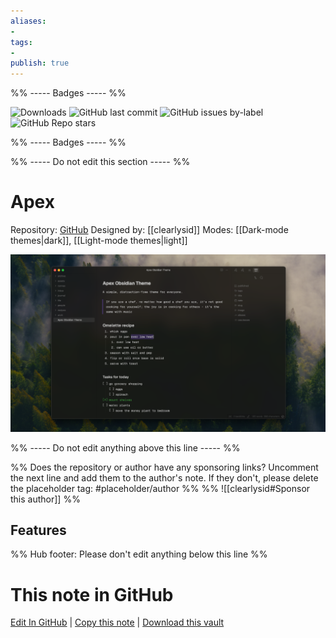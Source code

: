```yaml
---
aliases:
- 
tags: 
- 
publish: true
---
```


%% ----- Badges ----- %%

![Downloads](https://img.shields.io/badge/downloads-6519-573E7A?style=for-the-badge&logo=)
![GitHub last commit](https://img.shields.io/github/last-commit/clearlysid/apex?color=573E7A&label=last%20update&logo=github&style=for-the-badge)
![GitHub issues by-label](https://img.shields.io/github/issues/clearlysid/apex/help%20wanted?color=573E7A&logo=github&style=for-the-badge) 
![GitHub Repo stars](https://img.shields.io/github/stars/clearlysid/apex?color=573E7A&logo=github&style=for-the-badge)

%% ----- Badges ----- %%

%% ----- Do not edit this section ----- %%

# Apex

Repository: [GitHub](https://github.com/clearlysid/apex)
Designed by: [[clearlysid]]
Modes: [[Dark-mode themes|dark]], [[Light-mode themes|light]]



![screenshot](https://github.com/clearlysid/apex/raw/HEAD/preview.png)

%% ----- Do not edit anything above this line ----- %% 

%% Does the repository or author have any sponsoring links? Uncomment the next line and add them to the author's note. If they don't, please delete the placeholder tag: #placeholder/author %%
%% ![[clearlysid#Sponsor this author]] %%


## Features



%% Hub footer: Please don't edit anything below this line %%

# This note in GitHub

<span class="git-footer">[Edit In GitHub](https://github.dev/obsidian-community/obsidian-hub/blob/main/02%20-%20Community%20Expansions/02.05%20All%20Community%20Expansions/Themes/Apex.md "git-hub-edit-note") | [Copy this note](https://raw.githubusercontent.com/obsidian-community/obsidian-hub/main/02%20-%20Community%20Expansions/02.05%20All%20Community%20Expansions/Themes/Apex.md "git-hub-copy-note") | [Download this vault](https://github.com/obsidian-community/obsidian-hub/archive/refs/heads/main.zip "git-hub-download-vault") </span>
